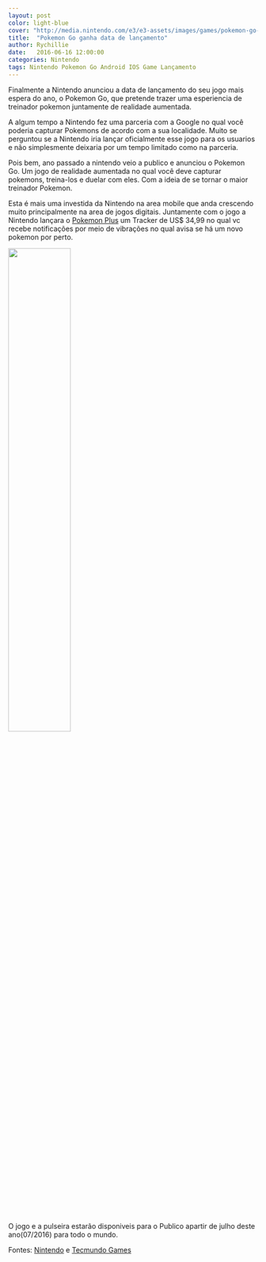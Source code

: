 ```yaml
---
layout: post
color: light-blue
cover: "http://media.nintendo.com/e3/e3-assets/images/games/pokemon-go-plus/hero-landscape-1368.jpg"
title:  "Pokemon Go ganha data de lançamento"
author: Rychillie
date:   2016-06-16 12:00:00
categories: Nintendo
tags: Nintendo Pokemon Go Android IOS Game Lançamento
---
```

Finalmente a Nintendo anunciou a data de lançamento do seu jogo mais espera do ano, o Pokemon Go, que pretende trazer uma esperiencia de treinador pokemon juntamente de realidade aumentada.

A algum tempo a Nintendo fez uma parceria com a Google no qual você poderia capturar Pokemons de acordo com a sua localidade. Muito se perguntou se a Nintendo iria lançar oficialmente esse jogo para os usuarios e não simplesmente deixaria por um tempo limitado como na parceria.

Pois bem, ano passado a nintendo veio a publico e anunciou o Pokemon Go. Um jogo de realidade aumentada no qual você deve capturar pokemons, treina-los e duelar com eles. Com a ideia de se tornar o maior treinador Pokemon.

Esta é mais uma investida da Nintendo na area mobile que anda crescendo muito principalmente na area de jogos digitais. Juntamente com o jogo a Nintendo lançara o <a href="http://e3.nintendo.com/games/pokemon-go-plus/">Pokemon Plus</a> um Tracker de US$ 34,99 no qual vc recebe notificações por meio de vibrações no qual avisa se há um novo pokemon por perto.

<img src="http://media.nintendo.com/e3/e3-assets/images/games/pokemon-go-plus/screenshots/screenshot_3-768.jpg" align="middle" width="50%">

O jogo e a pulseira estarão disponiveis para o Publico apartir de julho deste ano(07/2016) para todo o mundo.

Fontes: <a href="US$ 34,99">Nintendo</a> e <a href="http://games.tecmundo.com.br/noticias/prepare-pokemon-go-chega-julho-2016_823652.htm">Tecmundo Games</a>

<script async src="//pagead2.googlesyndication.com/pagead/js/adsbygoogle.js"></script>
<!-- Final_texto_okgnow -->
<ins class="adsbygoogle"
     style="display:block"
     data-ad-client="ca-pub-7837358846130941"
     data-ad-slot="9265933715"
     data-ad-format="auto"></ins>
<script>
(adsbygoogle = window.adsbygoogle || []).push({});
</script>
